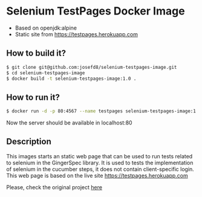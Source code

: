 Selenium TestPages Docker Image
===============================

* Based on openjdk:alpine
* Static site from https://testpages.herokuapp.com

## How to build it?

``` bash
$ git clone git@github.com:josefd8/selenium-testpages-image.git
$ cd selenium-testpages-image
$ docker build -t selenium-testpages-image:1.0 .
```

## How to run it?

``` bash
$ docker run -d -p 80:4567 --name testpages selenium-testpages-image:1.0
```
Now the server should be available in localhost:80


## Description

This images starts an static web page that can be used to run tests related to selenium in the GingerSpec library. It is used to tests the implementation of selenium in the cucumber steps, it does not contain client-specific login.
This web page is based on the live site https://testpages.herokuapp.com

Please, check the original project [here](https://github.com/eviltester/TestingApp/tree/master/java/testingapps/seleniumtestpages)
